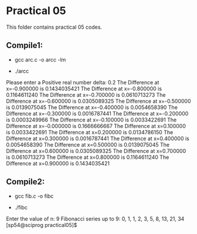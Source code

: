 # Practical 05

This folder contains practical 05 codes.

## Compile1:

* gcc arc.c -o arcc -lm

* ./arcc

Please enter a Positive real number delta:
0.2
The Difference at x=-0.900000 is 0.1434035421
The Difference at x=-0.800000 is 0.1164611240
The Difference at x=-0.700000 is 0.0610713273
The Difference at x=-0.600000 is 0.0305089325
The Difference at x=-0.500000 is 0.0139075045
The Difference at x=-0.400000 is 0.0054658390
The Difference at x=-0.300000 is 0.0016787441
The Difference at x=-0.200000 is 0.0003249966
The Difference at x=-0.100000 is 0.0033422691
The Difference at x=-0.000000 is 0.1666666667
The Difference at x=0.100000 is 0.0033422691
The Difference at x=0.200000 is 0.0134786150
The Difference at x=0.300000 is 0.0016787441
The Difference at x=0.400000 is 0.0054658390
The Difference at x=0.500000 is 0.0139075045
The Difference at x=0.600000 is 0.0305089325
The Difference at x=0.700000 is 0.0610713273
The Difference at x=0.800000 is 0.1164611240
The Difference at x=0.900000 is 0.1434035421

## Compile2:

* gcc fib.c -o fibc

* ./fibc

Enter the value of n: 9
Fibonacci series up to 9:
0, 1, 1, 2, 3, 5, 8, 13, 21, 34
[sp54@sciprog practical05]$
